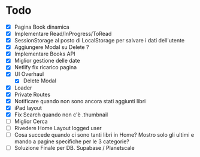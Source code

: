# Todo

- [x] Pagina Book dinamica
- [x] Implementare Read/InProgress/ToRead
- [x] SessionStorage al posto di LocalStorage per salvare i dati dell'utente
- [x] Aggiungere Modal su Delete ?
- [x] Implementare Books API
- [x] Miglior gestione delle date
- [x] Netlify fix ricarico pagina
- [x] UI Overhaul
  - [x] Delete Modal
- [x] Loader
- [x] Private Routes
- [x] Notificare quando non sono ancora stati aggiunti libri
- [x] iPad layout
- [x] Fix Search quando non c'è .thumbnail
- [ ] Miglior Cerca
- [ ] Rivedere Home Layout logged user
- [ ] Cosa succede quando ci sono tanti libri in Home? Mostro solo gli ultimi e mando a pagine specifiche per le 3 categorie?
- [ ] Soluzione Finale per DB. Supabase / Planetscale
